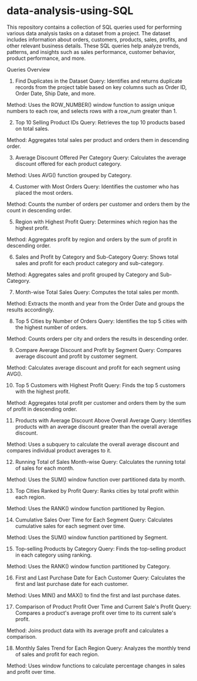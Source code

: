 # data-analysis-using-SQL
This repository contains a collection of SQL queries used for performing various data analysis tasks on a dataset from a project. The dataset includes information about orders, customers, products, sales, profits, and other relevant business details. These SQL queries help analyze trends, patterns, and insights such as sales performance, customer behavior, product performance, and more.

Queries Overview
1. Find Duplicates in the Dataset
Query: Identifies and returns duplicate records from the project table based on key columns such as Order ID, Order Date, Ship Date, and more.

Method: Uses the ROW_NUMBER() window function to assign unique numbers to each row, and selects rows with a row_num greater than 1.

2. Top 10 Selling Product IDs
Query: Retrieves the top 10 products based on total sales.

Method: Aggregates total sales per product and orders them in descending order.

3. Average Discount Offered Per Category
Query: Calculates the average discount offered for each product category.

Method: Uses AVG() function grouped by Category.

4. Customer with Most Orders
Query: Identifies the customer who has placed the most orders.

Method: Counts the number of orders per customer and orders them by the count in descending order.

5. Region with Highest Profit
Query: Determines which region has the highest profit.

Method: Aggregates profit by region and orders by the sum of profit in descending order.

6. Sales and Profit by Category and Sub-Category
Query: Shows total sales and profit for each product category and sub-category.

Method: Aggregates sales and profit grouped by Category and Sub-Category.

7. Month-wise Total Sales
Query: Computes the total sales per month.

Method: Extracts the month and year from the Order Date and groups the results accordingly.

8. Top 5 Cities by Number of Orders
Query: Identifies the top 5 cities with the highest number of orders.

Method: Counts orders per city and orders the results in descending order.

9. Compare Average Discount and Profit by Segment
Query: Compares average discount and profit by customer segment.

Method: Calculates average discount and profit for each segment using AVG().

10. Top 5 Customers with Highest Profit
Query: Finds the top 5 customers with the highest profit.

Method: Aggregates total profit per customer and orders them by the sum of profit in descending order.

11. Products with Average Discount Above Overall Average
Query: Identifies products with an average discount greater than the overall average discount.

Method: Uses a subquery to calculate the overall average discount and compares individual product averages to it.

12. Running Total of Sales Month-wise
Query: Calculates the running total of sales for each month.

Method: Uses the SUM() window function over partitioned data by month.

13. Top Cities Ranked by Profit
Query: Ranks cities by total profit within each region.

Method: Uses the RANK() window function partitioned by Region.

14. Cumulative Sales Over Time for Each Segment
Query: Calculates cumulative sales for each segment over time.

Method: Uses the SUM() window function partitioned by Segment.

15. Top-selling Products by Category
Query: Finds the top-selling product in each category using ranking.

Method: Uses the RANK() window function partitioned by Category.

16. First and Last Purchase Date for Each Customer
Query: Calculates the first and last purchase date for each customer.

Method: Uses MIN() and MAX() to find the first and last purchase dates.

17. Comparison of Product Profit Over Time and Current Sale's Profit
Query: Compares a product's average profit over time to its current sale's profit.

Method: Joins product data with its average profit and calculates a comparison.

18. Monthly Sales Trend for Each Region
Query: Analyzes the monthly trend of sales and profit for each region.

Method: Uses window functions to calculate percentage changes in sales and profit over time.
